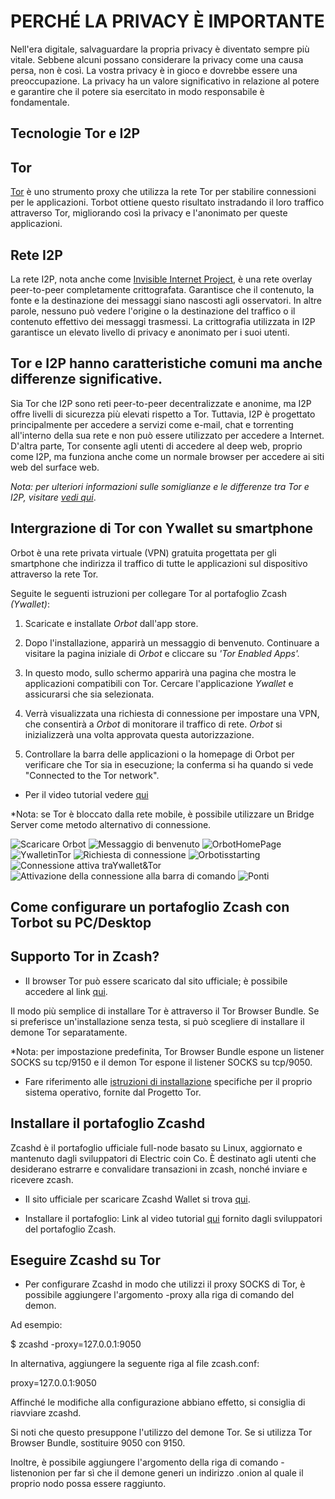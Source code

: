 # PERCHÉ LA PRIVACY È IMPORTANTE

Nell'era digitale, salvaguardare la propria privacy è diventato sempre più vitale. Sebbene alcuni possano considerare la privacy come una causa persa, non è così. La vostra privacy è in gioco e dovrebbe essere una preoccupazione. La privacy ha un valore significativo in relazione al potere e garantire che il potere sia esercitato in modo responsabile è fondamentale.

## Tecnologie Tor e I2P

## Tor

[Tor](https://www.torproject.org/) è uno strumento proxy che utilizza la rete Tor per stabilire connessioni per le applicazioni. Torbot ottiene questo risultato instradando il loro traffico attraverso Tor, migliorando così la privacy e l'anonimato per queste applicazioni.

## Rete I2P

La rete I2P, nota anche come [Invisible Internet Project](https://geti2p.net/en/about/intro), è una rete overlay peer-to-peer completamente crittografata. Garantisce che il contenuto, la fonte e la destinazione dei messaggi siano nascosti agli osservatori. In altre parole, nessuno può vedere l'origine o la destinazione del traffico o il contenuto effettivo dei messaggi trasmessi. La crittografia utilizzata in I2P garantisce un elevato livello di privacy e anonimato per i suoi utenti.

## Tor e I2P hanno caratteristiche comuni ma anche differenze significative. 

Sia Tor che I2P sono reti peer-to-peer decentralizzate e anonime, ma I2P offre livelli di sicurezza più elevati rispetto a Tor. Tuttavia, I2P è progettato principalmente per accedere a servizi come e-mail, chat e torrenting all'interno della sua rete e non può essere utilizzato per accedere a Internet. D'altra parte, Tor consente agli utenti di accedere al deep web, proprio come I2P, ma funziona anche come un normale browser per accedere ai siti web del surface web.

*Nota: per ulteriori informazioni sulle somiglianze e le differenze tra Tor e I2P, visitare [vedi qui](https://geti2p.net/en/comparison/tor)*.

## Intergrazione di Tor con Ywallet su smartphone

Orbot è una rete privata virtuale (VPN) gratuita progettata per gli smartphone che indirizza il traffico di tutte le applicazioni sul dispositivo attraverso la rete Tor.

Seguite le seguenti istruzioni per collegare Tor al portafoglio Zcash *(Ywallet)*:

1.  Scaricate e installate *Orbot* dall'app store.

2.  Dopo l'installazione, apparirà un messaggio di benvenuto. Continuare a visitare la pagina iniziale di *Orbot* e cliccare su *'Tor Enabled Apps'.*              

3. In questo modo, sullo schermo apparirà una pagina che mostra le applicazioni compatibili con Tor. Cercare l'applicazione *Ywallet* e assicurarsi che sia selezionata.

4. Verrà visualizzata una richiesta di connessione per impostare una VPN, che consentirà a *Orbot* di monitorare il traffico di rete. *Orbot* si inizializzerà una volta approvata questa autorizzazione. 

5. Controllare la barra delle applicazioni o la homepage di Orbot per verificare che Tor sia in esecuzione; la conferma si ha quando si vede "Connected to the Tor network".

* Per il video tutorial vedere [qui](https://drive.google.com/file/d/12ODTLrjgSzYFeAOTrv-P9LvfBVOvrSXK/view?usp=sharing)

*Nota: se Tor è bloccato dalla rete mobile, è possibile utilizzare un Bridge Server come metodo alternativo di connessione.

![Scaricare Orbot](https://i.ibb.co/sbTLtGz/Download-Orbot.jpg/img)
![Messaggio di benvenuto](https://i.ibb.co/7t7FVHB/Welcome-message.jpg/img)
![OrbotHomePage](https://i.ibb.co/jkZDbq6/Orbotmainpage.jpg/img)
![YwalletinTor](https://i.ibb.co/CQK6fST/Zcashywallet.jpg/img)
![Richiesta di connessione](https://i.ibb.co/zX7WhWM/Connection-Request.jpg/img)
![Orbotisstarting](https://i.ibb.co/g4SrDWv/Orbotis-Starting.jpg/img)
![Connessione attiva traYwallet&Tor](https://i.ibb.co/2qRp0xh/Ywallet-Tor.jpg/img)
![Attivazione della connessione alla barra di comando](https://i.ibb.co/xDKFC7f/Activeconnection.jpg/img)
![Ponti](https://i.ibb.co/CM8GjbC/Bridges.jpg/img)

## Come configurare un portafoglio Zcash con Torbot su PC/Desktop

## Supporto Tor in Zcash?

* Il browser Tor può essere scaricato dal sito ufficiale; è possibile accedere al link [qui](https://www.torproject.org/download/).

 Il modo più semplice di installare Tor è attraverso il Tor Browser Bundle. Se si preferisce un'installazione senza testa, si può scegliere di installare il demone Tor separatamente. 

*Nota: per impostazione predefinita, Tor Browser Bundle espone un listener SOCKS su tcp/9150 e il demon Tor espone il listener SOCKS su tcp/9050.

* Fare riferimento alle [istruzioni di installazione](https://support.torproject.org/apt/) specifiche per il proprio sistema operativo, fornite dal Progetto Tor.

## Installare il portafoglio Zcashd

Zcashd è il portafoglio ufficiale full-node basato su Linux, aggiornato e mantenuto dagli sviluppatori di Electric coin Co. È destinato agli utenti che desiderano estrarre e convalidare transazioni in zcash, nonché inviare e ricevere zcash.

* Il sito ufficiale per scaricare Zcashd Wallet si trova [qui](https://electriccoin.co/zcashd/). 

* Installare il portafoglio: Link al video tutorial [qui](https://www.youtube.com/watch?v=hTKL0jPu7X0) fornito dagli sviluppatori del portafoglio Zcash.

## Eseguire Zcashd su Tor 

* Per configurare Zcashd in modo che utilizzi il proxy SOCKS di Tor, è possibile aggiungere l'argomento -proxy alla riga di comando del demon.

 Ad esempio:

  $ zcashd -proxy=127.0.0.1:9050
      
In alternativa, aggiungere la seguente riga al file zcash.conf:

  proxy=127.0.0.1:9050

Affinché le modifiche alla configurazione abbiano effetto, si consiglia di riavviare zcashd.

Si noti che questo presuppone l'utilizzo del demone Tor. Se si utilizza Tor Browser Bundle, sostituire 9050 con 9150.

Inoltre, è possibile aggiungere l'argomento della riga di comando -listenonion per far sì che il demone generi un indirizzo .onion al quale il proprio nodo possa essere raggiunto.